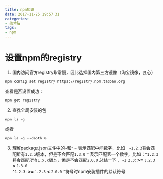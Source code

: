 ```yaml
---
title: npm知识
date: 2017-11-25 19:57:31
categories:
- 技术贴
tags: 
- npm
---
```


设置npm的registry
=======
1. 国内访问官方registry非常慢，因此选择国内第三方镜像（淘宝镜像，良心）
```
npm config set registry https://registry.npm.taobao.org
```
查看是否设置成功：
```
npm get registry
```
2. 查找全局安装的包
```
npm ls -g
```
或者
```
npm ls -g --depth 0
```
3. 理解package.json文件中的`~`和`^`
`~` 表示匹配中间数字，比如：`~1.2.3`将会匹配所有`1.2.x`版本，但是不会匹配`1.3.0`
`^` 表示匹配第一个数字，比如：`^1.2.3`将会匹配所有`1.x.x`版本，但是不会匹配`2.0.0`
总结一下：
`~1.2.3`: **>=** `1.2.3` **<** `1.3.0`  
`^1.2.3`: **>=** `1.2.3` **<** `2.0.0`
`^`符号时npm安装插件的默认符号